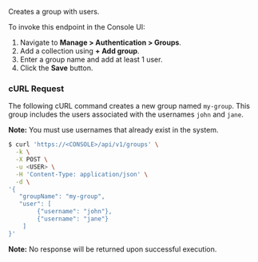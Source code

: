 Creates a group with users.

To invoke this endpoint in the Console UI:

1. Navigate to **Manage > Authentication > Groups**.
2. Add a collection using **+ Add group**.
3. Enter a group name and add at least 1 user.
3. Click the **Save** button.

### cURL Request

The following cURL command creates a new group named `my-group`.
This group includes the users associated with the usernames `john` and `jane`.

**Note:** You must use usernames that already exist in the system.

```bash
$ curl 'https://<CONSOLE>/api/v1/groups' \
  -k \
  -X POST \
  -u <USER> \
  -H 'Content-Type: application/json' \
  -d \
'{
   "groupName": "my-group",
   "user": [
   		{"username": "john"},
   		{"username": "jane"}
   	]
}'
```

**Note:** No response will be returned upon successful execution.
